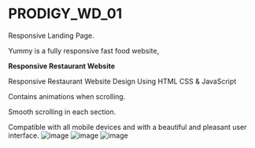 # PRODIGY_WD_01
Responsive Landing Page.

Yummy is a fully responsive fast food website,

**Responsive Restaurant Website**


Responsive Restaurant Website Design Using HTML CSS & JavaScript


Contains animations when scrolling.


Smooth scrolling in each section.


Compatible with all mobile devices and with a beautiful and pleasant user interface.
![image](https://github.com/srijasuyambu7168/PRODIGY_WD_01/assets/172833137/481c91f0-8aa1-4950-b541-055d77d8f90b)
![image](https://github.com/srijasuyambu7168/PRODIGY_WD_01/assets/172833137/e087d30b-fa0f-4589-ad0c-28984d4d410f)
![image](https://github.com/srijasuyambu7168/PRODIGY_WD_01/assets/172833137/c4293b9a-ec36-44d0-9388-892d632fa6de)
